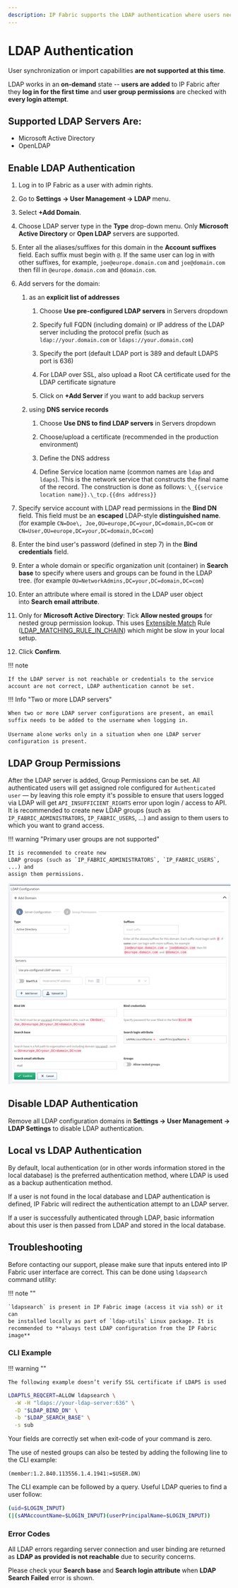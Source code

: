 ```yaml
---
description: IP Fabric supports the LDAP authentication where users need to be assigned the appropriate permissions locally or default user permissions for...
---
```


# LDAP Authentication

User synchronization or import capabilities **are not supported at
this time**.

LDAP works in an **on-demand** state -- **users are
added** to IP Fabric after they **log in for the first time** and **user
group permissions** are checked with **every login attempt**.

## Supported LDAP Servers Are:

- Microsoft Active Directory
- OpenLDAP

## Enable LDAP Authentication

1. Log in to IP Fabric as a user with admin rights.

2. Go to **Settings → User Management → LDAP** menu.

3. Select **+Add Domain**.

4. Choose LDAP server type in the **Type** drop-down menu. Only **Microsoft Active Directory** or **Open LDAP** servers are supported.

5. Enter all the aliases/suffixes for this domain in the **Account suffixes** field. Each suffix must begin with `@`. If the same user can log in with other suffixes, for example, `joe@europe.domain.com` and `joe@domain.com` then fill in `@europe.domain.com` and `@domain.com`.

6. Add servers for the domain:

   1. as an **explicit list of addresses**

      1. Choose **Use pre-configured LDAP servers** in Servers dropdown

      2. Specify full FQDN (including domain) or IP address of the LDAP server including the protocol prefix (such as `ldap://your.domain.com` or `ldaps://your.domain.com`)

      3. Specify the port (default LDAP port is 389 and default LDAPS port is 636)

      4. For LDAP over SSL, also upload a Root CA certificate used for the LDAP certificate signature

      5. Click on **+Add Server** if you want to add backup servers

   2. using **DNS service records**

      1. Choose **Use DNS to find LDAP servers** in Servers dropdown

      2. Choose/upload a certificate (recommended in the production environment)

      3. Define the DNS address

      4. Define Service location name (common names are `ldap` and `ldaps`). This is the network service that constructs the final name of the record. The construction is done as follows: `\_{{service location name}}.\_tcp.{{dns address}}`

7. Specify service account with LDAP read permissions in the **Bind DN** field. This field must be an **escaped** LDAP-style **distinguished name**. (for example `CN=Doe\, Joe,OU=europe,DC=your,DC=domain,DC=com` or `CN=User,OU=europe,DC=your,DC=domain,DC=com`)

8. Enter the bind user's password (defined in step 7) in the **Bind credentials** field.

9. Enter a whole domain or specific organization unit (container) in **Search base** to specify where users and groups can be found in the LDAP tree. (for example `OU=NetworkAdmins,DC=your,DC=domain,DC=com`)

10. Enter an attribute where email is stored in the LDAP user object into **Search email attribute**.

11. Only for **Microsoft Active Directory**: Tick **Allow nested groups** for nested group permission lookup. This uses [Extensible Match](https://ldapwiki.com/wiki/ExtensibleMatch) Rule ([LDAP_MATCHING_RULE_IN_CHAIN](https://ldapwiki.com/wiki/LDAP_MATCHING_RULE_IN_CHAIN)) which might be slow in your local setup.

12. Click **Confirm**.

!!! note

    If the LDAP server is not reachable or credentials to the service
    account are not correct, LDAP authentication cannot be set.

!!! Info "Two or more LDAP servers"

    When two or more LDAP server configurations are present, an email suffix needs to be added to the username when logging in.

    Username alone works only in a situation when one LDAP server configuration is present.

## LDAP Group Permissions

After the LDAP server is added, Group Permissions can be set. All
authenticated users will get assigned role configured for `Authenticated user`
— by leaving this role empty it's possible to ensure that users logged via LDAP
will get `API_INSUFFICIENT_RIGHTS` error upon login / access to API.
It is recommended to create new LDAP groups (such as `IP_FABRIC_ADMINISTRATORS`,
`IP_FABRIC_USERS`, ...) and assign to them users to which you want to
grand access.

!!! warning "Primary user groups are not supported"

    It is recommended to create new
    LDAP groups (such as `IP_FABRIC_ADMINISTRATORS`, `IP_FABRIC_USERS`, ...) and
    assign them permissions.

![LDAP Group Permissions](ldap_group_permissions.png)

## Disable LDAP Authentication

Remove all LDAP configuration domains in **Settings → User Management →
LDAP Settings** to disable LDAP authentication.

## Local vs LDAP Authentication

By default, local authentication (or in other words information stored
in the local database) is the preferred authentication method, where
LDAP is used as a backup authentication method.

If a user is not found in the local database and LDAP authentication is defined, IP Fabric will
redirect the authentication attempt to an LDAP server.

If a user is successfully authenticated through LDAP, basic information about this
user is then passed from LDAP and stored in the local database.

## Troubleshooting

Before contacting our support, please make sure that inputs entered into
IP Fabric user interface are correct. This can be done using
`ldapsearch` command utility:

!!! note ""

    `ldapsearch` is present in IP Fabric image (access it via ssh) or it can
    be installed locally as part of `ldap-utils` Linux package. It is
    recommended to **always test LDAP configuration from the IP Fabric image**

### CLI Example

!!! warning ""

    The following example doesn’t verify SSL certificate if LDAPS is used

```bash
LDAPTLS_REQCERT=ALLOW ldapsearch \
  -W -H "ldaps://your-ldap-server:636" \
  -D "$LDAP_BIND_DN" \
  -b "$LDAP_SEARCH_BASE" \
  -s sub
```

Your fields are correctly set when exit-code of your command is zero.

The use of nested groups can also be tested by adding the following line
to the CLI example:

```text
(member:1.2.840.113556.1.4.1941:=$USER.DN)
```

The CLI example can be followed by a query. Useful LDAP queries to find
a user follow:

```bash
(uid=$LOGIN_INPUT)
(|(sAMAccountName=$LOGIN_INPUT)(userPrincipalName=$LOGIN_INPUT))
```

### Error Codes

All LDAP errors regarding server connection and user binding are
returned as **LDAP as provided is not reachable** due to security
concerns.

Please check your **Search base** and **Search login attribute**
when **LDAP Search Failed** error is shown.
